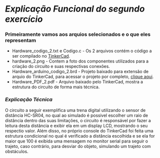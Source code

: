 # _Explicação Funcional do segundo exercício_

### Primeiramente vamos aos arquios selecionados e o que eles representam

- Hardware_codigo_2.txt e Codigo.c - Os 2 arquivos contém o código a ser compilado no [TinkerCad](https://www.tinkercad.com/).
- hardware_2.png - Contem a foto dos componentes utilizados para a criação do circuito e suas respectivas conexões.
- Hardware_arduino_codigo_2.brd - Projeto baixado para extensão de arquio do TinkerCad, para acessar o projeto por completo, [clique aqui](https://www.tinkercad.com/things/kBqXELWnsU8?sharecode=M1fLLSJsGpzJYUHipqED0eSZwWNBIgcEVLzrvT0b_pU).
- Hardware_PDF_2.pdf - Arquivo baixado pelo TinkerCad, mostra a estrutura do circuito de forma mais técnica.

### _Explicação Técnica_

O circuito a seguir exemplifica uma trena digital utilizando o sensor de distância HC-SR04, no qual ao simulado é possivel escolher um raio de distância dentro das suas limitações,
o circuito é responsável por fazer a leitura desta distãncia e exibir ela em um display LCD, mostrando o seu respectio valor.
Além disso, no próprio console do TinkerCad foi feita uma estrutura condicional no qual é verificado a distância escolhida e se ela for maior que 100 é exibida uma mensagem no monitor serial
para seguir o trajeto, caso contrário, para desviar do objeto, simulando um trajeto com obstáculos.


